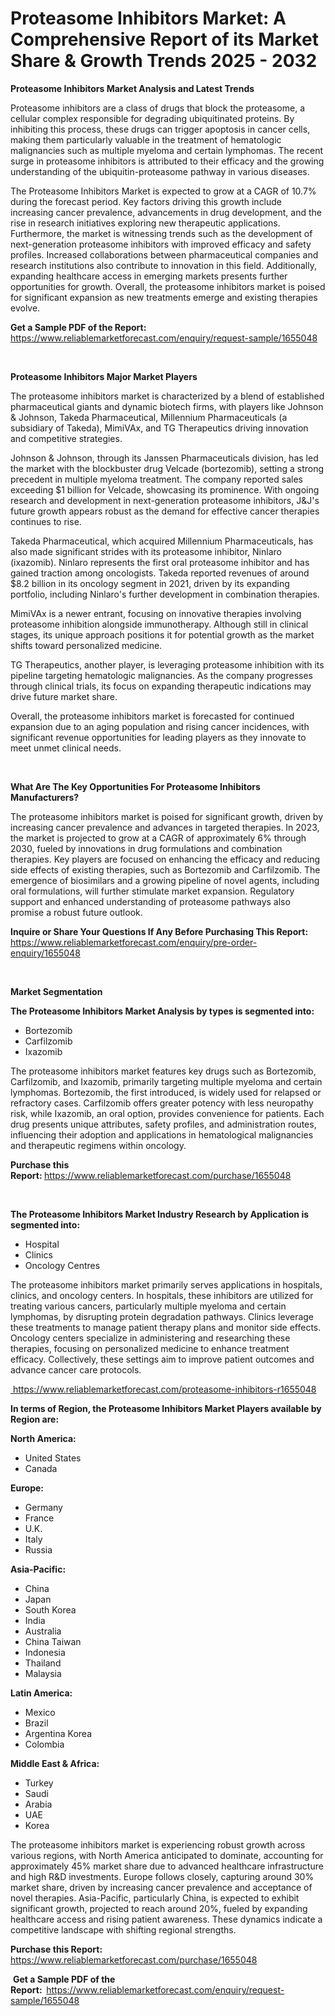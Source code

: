 <p><h1>Proteasome Inhibitors Market: A Comprehensive Report of its Market Share & Growth Trends 2025 - 2032</h1></p><p><strong>Proteasome Inhibitors Market Analysis and Latest Trends</strong></p>
<p><p>Proteasome inhibitors are a class of drugs that block the proteasome, a cellular complex responsible for degrading ubiquitinated proteins. By inhibiting this process, these drugs can trigger apoptosis in cancer cells, making them particularly valuable in the treatment of hematologic malignancies such as multiple myeloma and certain lymphomas. The recent surge in proteasome inhibitors is attributed to their efficacy and the growing understanding of the ubiquitin-proteasome pathway in various diseases.</p><p>The Proteasome Inhibitors Market is expected to grow at a CAGR of 10.7% during the forecast period. Key factors driving this growth include increasing cancer prevalence, advancements in drug development, and the rise in research initiatives exploring new therapeutic applications. Furthermore, the market is witnessing trends such as the development of next-generation proteasome inhibitors with improved efficacy and safety profiles. Increased collaborations between pharmaceutical companies and research institutions also contribute to innovation in this field. Additionally, expanding healthcare access in emerging markets presents further opportunities for growth. Overall, the proteasome inhibitors market is poised for significant expansion as new treatments emerge and existing therapies evolve.</p></p>
<p><strong>Get a Sample PDF of the Report:&nbsp;</strong> <a href="https://www.reliablemarketforecast.com/enquiry/request-sample/1655048?utm_campaign=2457&utm_medium=2&utm_source=Github&utm_content=ia&utm_term=16042025&utm_id=proteasome-inhibitors">https://www.reliablemarketforecast.com/enquiry/request-sample/1655048</a></p>
<p>&nbsp;</p>
<p><strong>Proteasome Inhibitors Major Market Players</strong></p>
<p><p>The proteasome inhibitors market is characterized by a blend of established pharmaceutical giants and dynamic biotech firms, with players like Johnson & Johnson, Takeda Pharmaceutical, Millennium Pharmaceuticals (a subsidiary of Takeda), MimiVAx, and TG Therapeutics driving innovation and competitive strategies.</p><p>Johnson & Johnson, through its Janssen Pharmaceuticals division, has led the market with the blockbuster drug Velcade (bortezomib), setting a strong precedent in multiple myeloma treatment. The company reported sales exceeding $1 billion for Velcade, showcasing its prominence. With ongoing research and development in next-generation proteasome inhibitors, J&J's future growth appears robust as the demand for effective cancer therapies continues to rise.</p><p>Takeda Pharmaceutical, which acquired Millennium Pharmaceuticals, has also made significant strides with its proteasome inhibitor, Ninlaro (ixazomib). Ninlaro represents the first oral proteasome inhibitor and has gained traction among oncologists. Takeda reported revenues of around $8.2 billion in its oncology segment in 2021, driven by its expanding portfolio, including Ninlaro's further development in combination therapies.</p><p>MimiVAx is a newer entrant, focusing on innovative therapies involving proteasome inhibition alongside immunotherapy. Although still in clinical stages, its unique approach positions it for potential growth as the market shifts toward personalized medicine.</p><p>TG Therapeutics, another player, is leveraging proteasome inhibition with its pipeline targeting hematologic malignancies. As the company progresses through clinical trials, its focus on expanding therapeutic indications may drive future market share.</p><p>Overall, the proteasome inhibitors market is forecasted for continued expansion due to an aging population and rising cancer incidences, with significant revenue opportunities for leading players as they innovate to meet unmet clinical needs.</p></p>
<p>&nbsp;</p>
<p><strong>What Are The Key Opportunities For Proteasome Inhibitors Manufacturers?</strong></p>
<p><p>The proteasome inhibitors market is poised for significant growth, driven by increasing cancer prevalence and advances in targeted therapies. In 2023, the market is projected to grow at a CAGR of approximately 6% through 2030, fueled by innovations in drug formulations and combination therapies. Key players are focused on enhancing the efficacy and reducing side effects of existing therapies, such as Bortezomib and Carfilzomib. The emergence of biosimilars and a growing pipeline of novel agents, including oral formulations, will further stimulate market expansion. Regulatory support and enhanced understanding of proteasome pathways also promise a robust future outlook.</p></p>
<p><strong>Inquire or Share Your Questions If Any Before Purchasing This Report:</strong> <a href="https://www.reliablemarketforecast.com/enquiry/pre-order-enquiry/1655048?utm_campaign=2457&utm_medium=2&utm_source=Github&utm_content=ia&utm_term=16042025&utm_id=proteasome-inhibitors">https://www.reliablemarketforecast.com/enquiry/pre-order-enquiry/1655048</a></p>
<p>&nbsp;</p>
<p><strong>Market Segmentation</strong></p>
<p><strong>The Proteasome Inhibitors Market Analysis by types is segmented into:</strong></p>
<p><ul><li>Bortezomib</li><li>Carfilzomib</li><li>Ixazomib</li></ul></p>
<p><p>The proteasome inhibitors market features key drugs such as Bortezomib, Carfilzomib, and Ixazomib, primarily targeting multiple myeloma and certain lymphomas. Bortezomib, the first introduced, is widely used for relapsed or refractory cases. Carfilzomib offers greater potency with less neuropathy risk, while Ixazomib, an oral option, provides convenience for patients. Each drug presents unique attributes, safety profiles, and administration routes, influencing their adoption and applications in hematological malignancies and therapeutic regimens within oncology.</p></p>
<p><strong>Purchase this Report:&nbsp;</strong><a href="https://www.reliablemarketforecast.com/purchase/1655048?utm_campaign=2457&utm_medium=2&utm_source=Github&utm_content=ia&utm_term=16042025&utm_id=proteasome-inhibitors">https://www.reliablemarketforecast.com/purchase/1655048</a></p>
<p>&nbsp;</p>
<p><strong>The Proteasome Inhibitors Market Industry Research by Application is segmented into:</strong></p>
<p><ul><li>Hospital</li><li>Clinics</li><li>Oncology Centres</li></ul></p>
<p><p>The proteasome inhibitors market primarily serves applications in hospitals, clinics, and oncology centers. In hospitals, these inhibitors are utilized for treating various cancers, particularly multiple myeloma and certain lymphomas, by disrupting protein degradation pathways. Clinics leverage these treatments to manage patient therapy plans and monitor side effects. Oncology centers specialize in administering and researching these therapies, focusing on personalized medicine to enhance treatment efficacy. Collectively, these settings aim to improve patient outcomes and advance cancer care protocols.</p></p>
<p><a href="https://www.reliablemarketforecast.com/proteasome-inhibitors-r1655048?utm_campaign=2457&utm_medium=2&utm_source=Github&utm_content=ia&utm_term=16042025&utm_id=proteasome-inhibitors">&nbsp;https://www.reliablemarketforecast.com/proteasome-inhibitors-r1655048</a></p>
<p><strong>In terms of Region, the Proteasome Inhibitors Market Players available by Region are:</strong></p>
<p>
    <p> <strong> North America: </strong>
        <ul>
            <li>United States</li>
            <li>Canada</li>
        </ul>
        </p> 
    <p> <strong> Europe: </strong>
        <ul>
            <li>Germany</li>
            <li>France</li>
            <li>U.K.</li>
            <li>Italy</li>
            <li>Russia</li>
        </ul>
        </p> 
    <p> <strong> Asia-Pacific: </strong>
        <ul>
            <li>China</li>
            <li>Japan</li>
            <li>South Korea</li>
            <li>India</li>
            <li>Australia</li>
            <li>China Taiwan</li>
            <li>Indonesia</li>
            <li>Thailand</li>
            <li>Malaysia</li>
        </ul>
        </p> 
    <p> <strong> Latin America: </strong>
        <ul>
            <li>Mexico</li>
            <li>Brazil</li>
            <li>Argentina Korea</li>
            <li>Colombia</li>
        </ul>
        </p> 
    <p> <strong> Middle East & Africa: </strong>
        <ul>
            <li>Turkey</li>
            <li>Saudi</li>
            <li>Arabia</li>
            <li>UAE</li>
            <li>Korea</li>
        </ul>
    </p>
    </p>
<p><p>The proteasome inhibitors market is experiencing robust growth across various regions, with North America anticipated to dominate, accounting for approximately 45% market share due to advanced healthcare infrastructure and high R&D investments. Europe follows closely, capturing around 30% market share, driven by increasing cancer prevalence and acceptance of novel therapies. Asia-Pacific, particularly China, is expected to exhibit significant growth, projected to reach around 20%, fueled by expanding healthcare access and rising patient awareness. These dynamics indicate a competitive landscape with shifting regional strengths.</p></p>
<p><strong>Purchase this Report: </strong><a href="https://www.reliablemarketforecast.com/purchase/1655048?utm_campaign=2457&utm_medium=2&utm_source=Github&utm_content=ia&utm_term=16042025&utm_id=proteasome-inhibitors">https://www.reliablemarketforecast.com/purchase/1655048</a></p>
<p>&nbsp;<strong>Get a Sample PDF of the Report:&nbsp;&nbsp;</strong><a href="https://www.reliablemarketforecast.com/enquiry/request-sample/1655048?utm_campaign=2457&utm_medium=2&utm_source=Github&utm_content=ia&utm_term=16042025&utm_id=proteasome-inhibitors">https://www.reliablemarketforecast.com/enquiry/request-sample/1655048</a></p>
<p><strong></strong></p>
<p><p></p><p></p><p></p></p>
